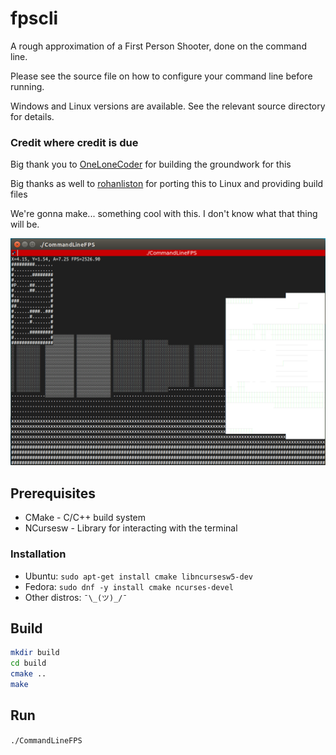 # fpscli

A rough approximation of a First Person Shooter, done on the command line.

Please see the source file on how to configure your command line before running.

Windows and Linux versions are available. See the relevant source directory for details.

### Credit where credit is due

Big thank you to [OneLoneCoder](https://github.com/OneLoneCoder) for building the groundwork for this

Big thanks as well to [rohanliston](https://github.com/rohanliston) for porting this to Linux and providing build files

We're gonna make... something cool with this. I don't know what that thing will be.

![Screenshot](screenshot.png)
## Prerequisites

* CMake - C/C++ build system
* NCursesw - Library for interacting with the terminal

### Installation

* Ubuntu: `sudo apt-get install cmake libncursesw5-dev`
* Fedora: `sudo dnf -y install cmake ncurses-devel`
* Other distros: `¯\_(ツ)_/¯`

## Build

```sh
mkdir build
cd build
cmake ..
make
```

## Run

`./CommandLineFPS`


